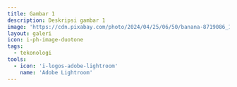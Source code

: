```yaml
---
title: Gambar 1
description: Deskripsi gambar 1
image: 'https://cdn.pixabay.com/photo/2024/04/25/06/50/banana-8719086_1280.jpg'
layout: galeri
icon: i-ph-image-duotone
tags: 
  - tekonologi
tools: 
  - icon: 'i-logos-adobe-lightroom'
    name: 'Adobe Lightroom'
---
```

